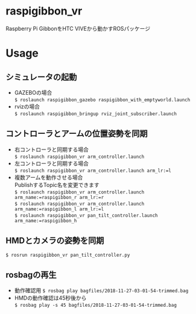 # raspigibbon_vr
Raspberry Pi GibbonをHTC VIVEから動かすROSパッケージ

# Usage
## シミュレータの起動
* GAZEBOの場合  
`$ roslaunch raspigibbon_gazebo raspigibbon_with_emptyworld.launch`  
* rvizの場合  
`$ roslaunch raspigibbon_bringup rviz_joint_subscriber.launch`  

## コントローラとアームの位置姿勢を同期
* 右コントローラと同期する場合  
`$ roslaunch raspigibbon_vr arm_controller.launch`  
* 左コントローラと同期する場合  
`$ roslaunch raspigibbon_vr arm_controller.launch arm_lr:=l`  
* 複数アームを動作させる場合  
PublishするTopic名を変更できます  
`$ roslaunch raspigibbon_vr arm_controller.launch arm_name:=raspigibbon_r arm_lr:=r`  
`$ roslaunch raspigibbon_vr arm_controller.launch arm_name:=raspigibbon_l arm_lr:=l`  
`$ roslaunch raspigibbon_vr pan_tilt_controller.launch arm_name:=raspigibbon_h`  

## HMDとカメラの姿勢を同期
`$ rosrun raspigibbon_vr pan_tilt_controller.py`

## rosbagの再生
* 動作確認用
`$ rosbag play bagfiles/2018-11-27-03-01-54-trimmed.bag`  
* HMDの動作確認は45秒後から  
`$ rosbag play -s 45 bagfiles/2018-11-27-03-01-54-trimmed.bag`  
